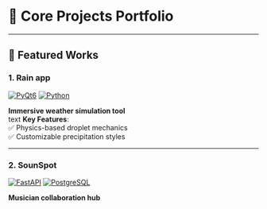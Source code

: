 # 🌟 Core Projects Portfolio

---

## 🚀 Featured Works

### 1. **Rain app**  
[![PyQt6](https://img.shields.io/badge/PyQt6-6.4-green?logo=qt)](https://www.riverbankcomputing.com/software/pyqt/)
[![Python](https://img.shields.io/badge/Python-3.10+-blue?logo=python)](https://python.org)

**Immersive weather simulation tool**  
text
**Key Features**:  
✅ Physics-based droplet mechanics  
✅ Customizable precipitation styles  

---
### 2. **SounSpot**  
[![FastAPI](https://img.shields.io/badge/FastAPI-0.95-009688?logo=fastapi)](https://fastapi.tiangolo.com)
[![PostgreSQL](https://img.shields.io/badge/PostgreSQL-15-4169E1?logo=postgresql)](https://postgresql.org)

**Musician collaboration hub** 

